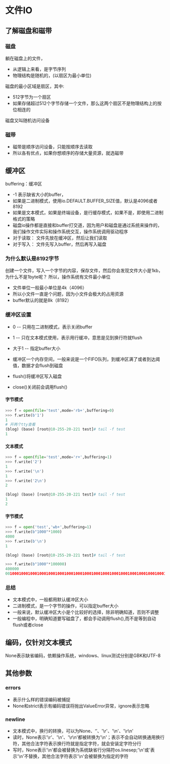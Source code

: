 # 文件IO
## 了解磁盘和磁带
### 磁盘
躺在磁盘上的文件，
- 从逻辑上来看，是字节序列
- 物理结构是随机的，(以扇区为最小单位)

磁盘的最小区域是扇区，其中:
- 512字节为一个扇区
- 如果存储超过512个字节存储一个文件，那么这两个扇区不是物理结构上的按位相连的

磁盘又叫随机访问设备

### 磁带
- 磁带是顺序访问设备，只能按顺序去读取
- 所以各有优点，如果你想顺序的存储大量资源，就选磁带

## 缓冲区
buffering：缓冲区
- -1 表示缺省大小的buffer，
- 如果是二进制模式，使用io.DEFAULT.BUFFER_SIZE值，默认是4096或者8192
- 如果是文本模式，如果是终端设备，是行缓存模式，如果不是，即使用二进制格式的策略
- 磁盘io操作都是直接和buffer打交道，因为用户和磁盘是通过系统来操作的，我们操作文件实际和操作系统交互，操作系统调用驱动程序
- 对于读取： 文件先放在缓冲区，然后让我们读取
- 对于写入： 文件先写入buffer，然后再写入磁盘


### 为什么默认是8192字节
创建一个文件，写入一个字节的内容，保存文件，然后你会发现文件大小是1kb，为什么不是1byte呢？
所以，操作系统有文件最小单位
- 文件单位一般最小单位是4k（4096）
- 所以小文件一直是个问题，因为小文件会极大的占用资源
- buffer默认的就是8k（8192）

### 缓冲区设置
- 0 -- 只用在二进制模式，表示关闭buffer
- 1 -- 只在文本模式使用，表示用行缓冲，意思是见到换行符就flush
- 大于1 -- 指定buffer大小

- 缓冲区一个内存空间，一般来说是一个FIFO队列，到缓冲区满了或者到达阈值，数据才会flush到磁盘
- flush()将缓冲区写入磁盘
- close()关闭前会调用flush()

#### 字节模式
```python
>>> f = open(file='test',mode='rb+',buffering=0)
>>> f.write(b'1')
1
# 开两个tty查看
(blog) (base) [root@10-255-20-221 test]# tail -f test
1
```

#### 文本模式
```python
>>> f = open(file='test',mode='r+',buffering=1)
>>> f.write('2')
1
>>> f.write('\n')
1
>>> f.write('2\n')
2

(blog) (base) [root@10-255-20-221 test]# tail -f test
1
2

```

#### 字节模式

```python
>>> f = open('test','wb+',buffering=1)
>>> f.write(b"1000"*1000)
4000
>>> f.write(b'\n')
1

(blog) (base) [root@10-255-20-221 test]# tail -f test

>>> f.write(b"1000"*100000)
400000
001000100010001000100010001000100010001000100010001000100010001000100010001000
```

### 总结
- 文本模式中，一般都用默认缓冲区大小
- 二进制模式，是一个字节的操作，可以指定buffer大小
- 一般来说，默认缓冲区大小是个比较好的选择，除非明确知道，否则不调整
- 一般编程中，明确知道要写磁盘了，都会手动调用flush(),而不是等到自动flush或者close


## 编码，仅针对文本模式
None表示缺省编码，依赖操作系统，windows、linux测试分别是GBK和UTF-8

## 其他参数
### errors
- 表示什么样的错误编码被捕捉
- None和strict表示有编码错误将抛出ValueError异常，ignore表示忽略

### newline
- 文本模式中，换行的转换，可以为None、‘’、'\r'、'\n'、'\r\n'
- 读时，None表示'\r'、'\n'、'\r\n'都被转换为'\n'；表示不会自动转换通用换行符，其他合法字符表示换行符就是指定字符，就会安装定字符分行
- 写时，None表示'\n'都会被替换为系统缺省行分隔符os.linesep;'\n'或'表示'\n'不替换，其他合法字符表示'\n'会被替换为指定的字符


```python

```
